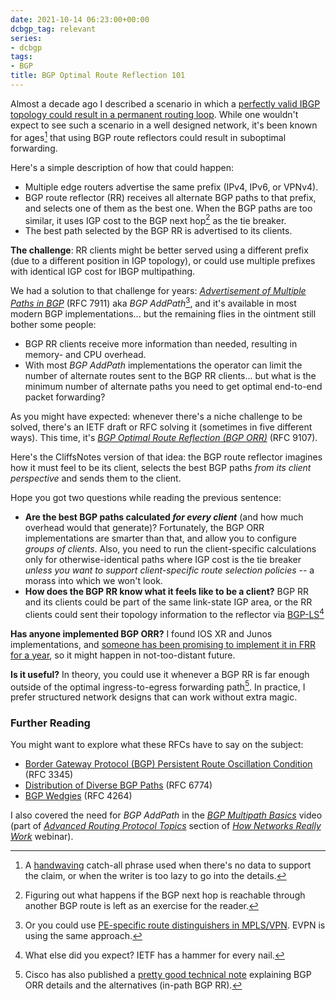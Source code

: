```yaml
---
date: 2021-10-14 06:23:00+00:00
dcbgp_tag: relevant
series:
- dcbgp
tags:
- BGP
title: BGP Optimal Route Reflection 101
---
```

Almost a decade ago I described a scenario in which a [perfectly valid IBGP topology could result in a permanent routing loop](/2013/10/can-bgp-route-reflectors-really.html). While one wouldn't expect to see such a scenario in a well designed network, it's been known for ages[^ORR-1] that using BGP route reflectors could result in suboptimal forwarding.

[^ORR-1]: A [handwaving](https://wiki.c2.com/?HandWaving) catch-all phrase used when there's no data to support the claim, or when the writer is too lazy to go into the details.

Here's a simple description of how that could happen:
<!--more-->
* Multiple edge routers advertise the same prefix (IPv4, IPv6, or VPNv4).
* BGP route reflector (RR) receives all alternate BGP paths to that prefix, and selects one of them as the best one. When the BGP paths are too similar, it uses IGP cost to the BGP next hop[^ORR-2] as the tie breaker.
* The best path selected by the BGP RR is advertised to its clients.

**The challenge**: RR clients might be better served using a different prefix (due to a different position in IGP topology), or could use multiple prefixes with identical IGP cost for IBGP multipathing.

[^ORR-2]: Figuring out what happens if the BGP next hop is reachable through another BGP route is left as an exercise for the reader.

We had a solution to that challenge for years: *[Advertisement of Multiple Paths in BGP](https://datatracker.ietf.org/doc/html/rfc7911)* (RFC 7911) aka *BGP AddPath*[^1], and it's available in most modern BGP implementations... but the remaining flies in the ointment still bother some people:

[^1]: Or you could use [PE-specific route distinguishers in MPLS/VPN](/2012/07/bgp-route-replication-in-mplsvpn-pe.html). EVPN is using the same approach.

* BGP RR clients receive more information than needed, resulting in memory- and CPU overhead.
* With most *BGP AddPath* implementations the operator can limit the number of alternate routes sent to the BGP RR clients... but what is the minimum number of alternate paths you need to get optimal end-to-end packet forwarding?

As you might have expected: whenever there's a niche challenge to be solved, there's an IETF draft or RFC solving it (sometimes in five different ways). This time, it's *[BGP Optimal Route Reflection (BGP ORR)](https://datatracker.ietf.org/doc/html/rfc9107)* (RFC 9107). 

Here's the CliffsNotes version of that idea: the BGP route reflector imagines how it must feel to be its client, selects the best BGP paths *from its client perspective* and sends them to the client.

Hope you got two questions while reading the previous sentence:

* **Are the best BGP paths calculated _for every client_** (and how much overhead would that generate)? Fortunately, the BGP ORR implementations are smarter than that, and allow you to configure *groups of clients*. Also, you need to run the client-specific calculations only for otherwise-identical paths where IGP cost is the tie breaker *unless you want to support client-specific route selection policies* -- a morass into which we won't look.
* **How does the BGP RR know what it feels like to be a client?** BGP RR and its clients could be part of the same link-state IGP area, or the RR clients could sent their topology information to the reflector via [BGP-LS](/2021/06/ospf-bgp-ls.html)[^ORR-LS]

[^ORR-LS]: What else did you expect? IETF has a hammer for every nail.

**Has anyone implemented BGP ORR?** I found IOS XR and Junos implementations, and [someone has been promising to implement it in FRR for a year](https://github.com/FRRouting/frr/issues/2236), so it might happen in not-too-distant future. 

**Is it useful?** In theory, you could use it whenever a BGP RR is far enough outside of the optimal ingress-to-egress forwarding path[^ORR-WP]. In practice, I prefer structured network designs that can work without extra magic. 

[^ORR-WP]: Cisco has also published a [pretty good technical note](https://www.cisco.com/c/en/us/support/docs/ip/border-gateway-protocol-bgp/212881-border-gateway-protocol-bgp-optimal-ro.html) explaining BGP ORR details and the alternatives (in-path BGP RR).

### Further Reading

You might want to explore what these RFCs have to say on the subject:

* [Border Gateway Protocol (BGP) Persistent Route Oscillation Condition](https://datatracker.ietf.org/doc/html/rfc3345) (RFC  3345)
* [Distribution of Diverse BGP Paths](https://datatracker.ietf.org/doc/html/rfc6774) (RFC 6774)
* [BGP Wedgies](https://datatracker.ietf.org/doc/html/rfc4264) (RFC 4264)

I also covered the need for *BGP AddPath* in the *[BGP Multipath Basics](https://my.ipspace.net/bin/get/Net101/AR4.3%20-%20BGP%20Multipath%20Basics.mp4?doccode=Net101)* video (part of *[Advanced Routing Protocol Topics](https://my.ipspace.net/bin/list?id=Net101#ADV_ROUTING)* section of _[How Networks Really Work](https://www.ipspace.net/How_Networks_Really_Work)_ webinar).

